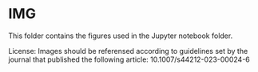# IMG
This folder contains the figures used in the Jupyter notebook folder.

License:
Images should be referensed according to guidelines set by the journal that published the following article: 10.1007/s44212-023-00024-6

